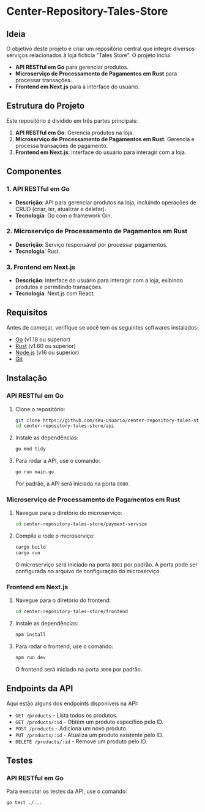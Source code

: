 # Center-Repository-Tales-Store

## Ideia

O objetivo deste projeto é criar um repositório central que integre diversos serviços relacionados à loja fictícia "Tales Store". O projeto inclui:

- **API RESTful em Go** para gerenciar produtos.
- **Microserviço de Processamento de Pagamentos em Rust** para processar transações.
- **Frontend em Next.js** para a interface do usuário.

## Estrutura do Projeto

Este repositório é dividido em três partes principais:

1. **API RESTful em Go**: Gerencia produtos na loja.
2. **Microserviço de Processamento de Pagamentos em Rust**: Gerencia e processa transações de pagamento.
3. **Frontend em Next.js**: Interface do usuário para interagir com a loja.

## Componentes

### 1. API RESTful em Go

- **Descrição**: API para gerenciar produtos na loja, incluindo operações de CRUD (criar, ler, atualizar e deletar).
- **Tecnologia**: Go com o framework Gin.

### 2. Microserviço de Processamento de Pagamentos em Rust

- **Descrição**: Serviço responsável por processar pagamentos.
- **Tecnologia**: Rust.

### 3. Frontend em Next.js

- **Descrição**: Interface do usuário para interagir com a loja, exibindo produtos e permitindo transações.
- **Tecnologia**: Next.js com React.

## Requisitos

Antes de começar, verifique se você tem os seguintes softwares instalados:

- [Go](https://golang.org/doc/install) (v1.18 ou superior)
- [Rust](https://www.rust-lang.org/learn/get-started) (v1.60 ou superior)
- [Node.js](https://nodejs.org/en/download/) (v16 ou superior)
- [Git](https://git-scm.com/book/en/v2/Getting-Started-Installing-Git)

## Instalação

### API RESTful em Go

1. Clone o repositório:

    ```bash
    git clone https://github.com/seu-usuario/center-repository-tales-store.git
    cd center-repository-tales-store/api
    ```

2. Instale as dependências:

    ```bash
    go mod tidy
    ```

3. Para rodar a API, use o comando:

    ```bash
    go run main.go
    ```

    Por padrão, a API será iniciada na porta `8080`.

### Microserviço de Processamento de Pagamentos em Rust

1. Navegue para o diretório do microserviço:

    ```bash
    cd center-repository-tales-store/payment-service
    ```

2. Compile e rode o microserviço:

    ```bash
    cargo build
    cargo run
    ```

    O microserviço será iniciado na porta `8081` por padrão. A porta pode ser configurada no arquivo de configuração do microserviço.

### Frontend em Next.js

1. Navegue para o diretório do frontend:

    ```bash
    cd center-repository-tales-store/frontend
    ```

2. Instale as dependências:

    ```bash
    npm install
    ```

3. Para rodar o frontend, use o comando:

    ```bash
    npm run dev
    ```

    O frontend será iniciado na porta `3000` por padrão.

## Endpoints da API

Aqui estão alguns dos endpoints disponíveis na API:

- `GET /products` - Lista todos os produtos.
- `GET /products/:id` - Obtém um produto específico pelo ID.
- `POST /products` - Adiciona um novo produto.
- `PUT /products/:id` - Atualiza um produto existente pelo ID.
- `DELETE /products/:id` - Remove um produto pelo ID.

## Testes

### API RESTful em Go

Para executar os testes da API, use o comando:

```bash
go test ./...

